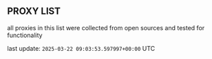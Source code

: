 ## PROXY LIST

all proxies in this list were collected from open sources and tested for functionality

last update: `2025-03-22 09:03:53.597997+00:00` UTC